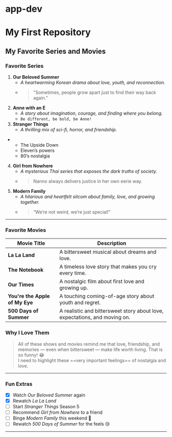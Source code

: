 # app-dev
# My First Repository
## My Favorite Series and Movies

  ### Favorite Series
 1. **Our Beloved Summer**
     -  *A heartwarming Korean drama about love, youth, and reconnection.*
     -  > "Sometimes, people grow apart just to find their way back again."
 2. **Anne with an E**
     - *A story about imagination, courage, and finding where you belong.*
     - `Be different, be bold, be Anne!`
 3.  **Stranger Things**
     - *A thrilling mix of sci-fi, horror, and friendship.*
   - - The Upside Down 
     - Eleven’s powers 
     - 80’s nostalgia
 4. **Girl from Nowhere**
     - *A mysterious Thai series that exposes the dark truths of society.*
     - > Nanno always delivers justice in her own eerie way.
 5. **Modern Family**
     - *A hilarious and heartfelt sitcom about family, love, and growing together.*
     - > “We’re not weird, we’re just special!”
       
---

### Favorite Movies
| Movie Title | Description |
|--------------|--------------|
| **La La Land** | A bittersweet musical about dreams and love. |
| **The Notebook** | A timeless love story that makes you cry every time. |
| **Our Times** | A nostalgic film about first love and growing up. |
| **You're the Apple of My Eye** | A touching coming-of-age story about youth and regret. |
| **500 Days of Summer** | A realistic and bittersweet story about love, expectations, and moving on. |

### Why I Love Them
> All of these shows and movies remind me that love, friendship, and memories — even when bittersweet — make life worth living. 
That is so funny! :joy:  
I need to highlight these ==very important feelings== of nostalgia and love.

---

### Fun Extras
- [x] Watch *Our Beloved Summer* again  
- [x] Rewatch *La La Land*  
- [ ] Start *Stranger Things* Season 5  
- [ ] Recommend *Girl from Nowhere* to a friend  
- [ ] Binge *Modern Family* this weekend 🍿  
- [ ] Rewatch *500 Days of Summer* for the feels 😢  

---
  [^1]: My comfort shows keep me inspired and emotionally recharged.  
